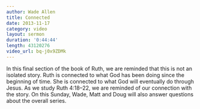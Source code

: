 ```yaml
--- 
author: Wade Allen 
title: Connected 
date: 2013-11-17 
category: video
layout: sermon 
duration: '0:44:44'
length: 43120276
video_url: bq-j0x9ZDMk
---
```


In this final section of the book of Ruth, we are reminded that this is not an isolated story. Ruth is connected to what God has been doing since the beginning of time. She is connected to what God will eventually do through Jesus. As we study Ruth 4:18–22, we are reminded of our connection with the story. On this Sunday, Wade, Matt and Doug will also answer questions about the overall series.
